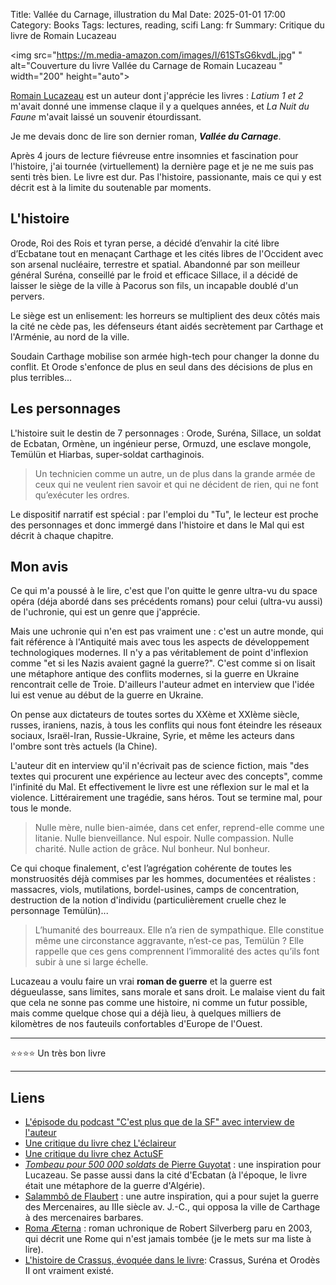 Title: Vallée du Carnage, illustration du Mal 
Date: 2025-01-01 17:00
Category: Books
Tags: lectures, reading, scifi
Lang: fr
Summary: Critique du livre de Romain Lucazeau

<img src="https://m.media-amazon.com/images/I/61STsG6kvdL.jpg"
" alt="Couverture du livre Vallée du Carnage de Romain Lucazeau
" width="200" height="auto">

[Romain Lucazeau](https://fr.wikipedia.org/wiki/Romain_Lucazeau) est un auteur dont j'apprécie les livres : _Latium 1 et 2_ m'avait donné une immense claque il y a quelques années, et _La Nuit du Faune_ m'avait laissé un souvenir étourdissant.

Je me devais donc de lire son dernier roman, **_Vallée du Carnage_**.

Après 4 jours de lecture fiévreuse entre insomnies et fascination pour l'histoire, j'ai tournée (virtuellement) la dernière page et je ne me suis pas senti très bien. Le livre est dur. Pas l'histoire, passionante, mais ce qui y est décrit est à la limite du soutenable par moments.

## L'histoire

Orode, Roi des Rois et tyran perse, a décidé d’envahir la cité libre d’Ecbatane tout en menaçant Carthage et les cités libres de l'Occident avec son arsenal nucléaire, terrestre et spatial. Abandonné par son meilleur général Suréna, conseillé par le froid et efficace Sillace, il a décidé de laisser le siège de la ville à Pacorus son fils, un incapable doublé d'un pervers.

Le siège est un enlisement: les horreurs se multiplient des deux côtés mais la cité ne cède pas, les défenseurs étant aidés secrètement par Carthage et l'Arménie, au nord de la ville.

Soudain Carthage mobilise son armée high-tech pour changer la donne du conflit. Et Orode s'enfonce de plus en seul dans des décisions de plus en plus terribles...

## Les personnages

L'histoire suit le destin de 7 personnages : Orode, Suréna, Sillace, un soldat de Ecbatan, Ormène, un ingénieur perse, Ormuzd, une esclave mongole, Temülün et Hiarbas, super-soldat carthaginois.

> Un technicien comme un autre, un de plus dans la grande armée de ceux qui ne veulent rien savoir et qui ne décident de rien, qui ne font qu’exécuter les ordres.

Le dispositif narratif est spécial : par l'emploi du "Tu", le lecteur est proche des personnages et donc immergé dans l'histoire et dans le Mal qui est décrit à chaque chapitre.

## Mon avis

Ce qui m'a poussé à le lire, c'est que l'on quitte le genre ultra-vu du space opéra (déja abordé dans ses précédents romans) pour celui (ultra-vu aussi) de l'uchronie, qui est un genre que j'apprécie.

Mais une uchronie qui n'en est pas vraiment une : c'est un autre monde, qui fait référence à l'Antiquité mais avec tous les aspects de développement technologiques modernes. Il n'y a pas véritablement de point d'inflexion comme "et si les Nazis avaient gagné la guerre?". C'est comme si on lisait une métaphore antique des conflits modernes, si la guerre en Ukraine rencontrait celle de Troie. D'ailleurs l'auteur admet en interview que l'idée lui est venue au début de la guerre en Ukraine.

On pense aux dictateurs de toutes sortes du XXème et XXIème siècle, russes, iraniens, nazis, à tous les conflits qui nous font éteindre les réseaux sociaux, Israël-Iran, Russie-Ukraine, Syrie, et même les acteurs dans l'ombre sont très actuels (la Chine).

L'auteur dit en interview qu'il n'écrivait pas de science fiction, mais "des textes qui procurent une expérience au lecteur avec des concepts", comme l'infinité du Mal. Et effectivement le livre est une réflexion sur le mal et la violence. Littérairement une tragédie, sans héros. Tout se termine mal, pour tous le monde.

> Nulle mère, nulle bien-aimée, dans cet enfer, reprend-elle comme une litanie. Nulle bienveillance. Nul espoir. Nulle compassion. Nulle charité. Nulle action de grâce. Nul bonheur. Nul bonheur.

Ce qui choque finalement, c'est l’agrégation cohérente de toutes les monstruosités déjà commises par les hommes, documentées et réalistes : massacres, viols, mutilations, bordel-usines, camps de concentration, destruction de la notion d'individu (particulièrement cruelle chez le personnage Temülün)...

> L’humanité des bourreaux. Elle n’a rien de sympathique. Elle constitue même une circonstance aggravante, n’est-ce pas, Temülün ? Elle rappelle que ces gens comprennent l’immoralité des actes qu’ils font subir à une si large échelle.

Lucazeau a voulu faire un vrai **roman de guerre** et la guerre est dégueulasse, sans limites, sans morale et sans droit. Le malaise vient du fait que cela ne sonne pas comme une histoire, ni comme un futur possible, mais comme quelque chose qui a déjà lieu, à quelques milliers de kilomètres de nos fauteuils confortables d'Europe de l'Ouest.

---

⭐⭐⭐⭐ Un très bon livre

---

## Liens

* [L'épisode du podcast "C'est plus que de la SF" avec interview de l'auteur](https://www.cestplusquedelasf.com/podcasts/vallee-du-carnage)
* [Une critique du livre chez L'éclaireur](https://leclaireur.fnac.com/article/560735-romain-lucazeau-cest-le-travail-des-politiques-de-raconter-des-histoires-positives-pas-celui-des-ecrivains-de-science-fiction/)
* [Une critique du livre chez ActuSF](https://www.actusf.com/detail-d-un-article/le-coup-de-coeur-de-jean-luc-rivera-pour-vall%C3%A9e-du-carnage-de-romain-lucazeau)
* [_Tombeau pour 500 000 soldats_ de Pierre Guyotat](https://fr.wikipedia.org/wiki/Tombeau_pour_cinq_cent_mille_soldats) : une inspiration pour Lucazeau. Se passe aussi dans la cité d'Ecbatan (à l'époque, le livre était une métaphore de la guerre d'Algérie).
* [Salammbô de Flaubert](https://fr.wikipedia.org/wiki/Salammb%C3%B4) : une autre inspiration, qui a pour sujet la guerre des Mercenaires, au IIIe siècle av. J.-C., qui opposa la ville de Carthage à des mercenaires barbares.
* [Roma Æterna](https://fr.wikipedia.org/wiki/Roma_%C3%86terna) : roman uchronique de Robert Silverberg paru en 2003, qui décrit une Rome qui n'est jamais tombée (je le mets sur ma liste à lire).
* [L'histoire de Crassus, évoquée dans le livre](https://fr.wikipedia.org/wiki/Crassus): Crassus, Suréna et Orodès II ont vraiment existé.
